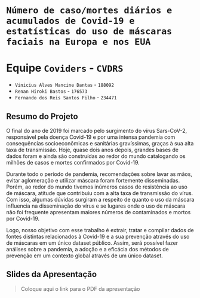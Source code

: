 # `Número de caso/mortes diários e acumulados de Covid-19 e estatísticas do uso de máscaras faciais na Europa e nos EUA`

# Equipe `Coviders` - `CVDRS`
* `Vinicius Alves Mancine Dantas` - `188092`
* `Renan Hiroki Bastos` - `176573`
* `Fernando dos Reis Santos Filho` - `234471`

## Resumo do Projeto
  O final do ano de 2019 foi marcado pelo surgimento do vírus Sars-CoV-2, responsável pela doença Covid-19 e por uma intensa pandemia com consequências socioeconômicas e sanitárias gravíssimas, graças à sua alta taxa de transmissão. Hoje, quase dois anos depois, grandes bases de dados foram e ainda são construídas ao redor do mundo catalogando os milhões de casos e mortes confirmados por Covid-19. 
  
  Durante todo o período de pandemia, recomendações sobre lavar as mãos, evitar aglomeração e utilizar máscara foram fortemente disseminadas. Porém, ao redor do mundo tivemos inúmeros casos de resistência ao uso de máscara, atitude que contribuiu com a alta taxa de transmissão do vírus. Com isso, algumas dúvidas surgiram a respeito de quanto o uso da máscara influencia na disseminação do vírus e se lugares onde o uso de máscara não foi frequente apresentam maiores números de contaminados e mortos por Covid-19.
  
  Logo, nosso objetivo com esse trabalho é extrair, tratar e compilar dados  de fontes distintas relacionados à Covid-19 e a sua prevenção através do uso de máscaras em um único dataset público. Assim, será possível fazer análises sobre a pandemia, a adoção e a eficácia dos métodos de prevenção em um contexto global através de um único dataset.


## Slides da Apresentação
> Coloque aqui o link para o PDF da apresentação
